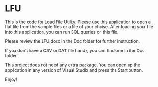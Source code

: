 # LFU
This is the code for Load File Utility. Please use this application to open a flat file from the sample files or a file 
of your choise.
After loading your file into this application, you can run SQL queries on this file.

Please review the LFU.docx in the Doc folder for further instruction.

If you don't have a CSV or DAT file handy, you can find one in the Doc folder.

This project does not need any extra package. You can open up the application in any version of Visual Studio and press the Start button.

Enjoy!
